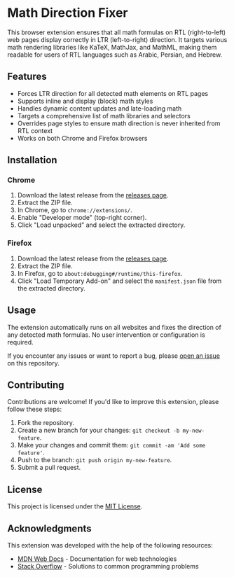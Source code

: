 # Math Direction Fixer

This browser extension ensures that all math formulas on RTL (right-to-left) web pages display correctly in LTR (left-to-right) direction. It targets various math rendering libraries like KaTeX, MathJax, and MathML, making them readable for users of RTL languages such as Arabic, Persian, and Hebrew.

## Features

- Forces LTR direction for all detected math elements on RTL pages
- Supports inline and display (block) math styles
- Handles dynamic content updates and late-loading math
- Targets a comprehensive list of math libraries and selectors
- Overrides page styles to ensure math direction is never inherited from RTL context
- Works on both Chrome and Firefox browsers

## Installation

### Chrome

1. Download the latest release from the [releases page](https://github.com/sma-abyar/Math-Direction-Fixer/releases).
2. Extract the ZIP file.
3. In Chrome, go to `chrome://extensions/`.
4. Enable "Developer mode" (top-right corner).
5. Click "Load unpacked" and select the extracted directory.

### Firefox

1. Download the latest release from the [releases page](https://github.com/sma-abyar/Math-Direction-Fixer/releases).
2. Extract the ZIP file.
3. In Firefox, go to `about:debugging#/runtime/this-firefox`.
4. Click "Load Temporary Add-on" and select the `manifest.json` file from the extracted directory.

## Usage

The extension automatically runs on all websites and fixes the direction of any detected math formulas. No user intervention or configuration is required.

If you encounter any issues or want to report a bug, please [open an issue](https://github.com/sma-abyar/Math-Direction-Fixer/issues/new) on this repository.

## Contributing

Contributions are welcome! If you'd like to improve this extension, please follow these steps:

1. Fork the repository.
2. Create a new branch for your changes: `git checkout -b my-new-feature`.
3. Make your changes and commit them: `git commit -am 'Add some feature'`.
4. Push to the branch: `git push origin my-new-feature`.
5. Submit a pull request.

## License

This project is licensed under the [MIT License](LICENSE.md).

## Acknowledgments

This extension was developed with the help of the following resources:

- [MDN Web Docs](https://developer.mozilla.org/en-US/) - Documentation for web technologies
- [Stack Overflow](https://stackoverflow.com/) - Solutions to common programming problems
